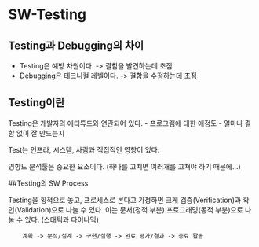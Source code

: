 # SW-Testing

## Testing과 Debugging의 차이

- Testing은 예방 차원이다. -> 결함을 발견하는데 초점
- Debugging은 테크니컬 레벨이다. -> 결함을 수정하는데 초점


## Testing이란

Testing은 개발자의 애티튜드와 연관되어 있다. 
	- 프로그램에 대한 애정도
	- 얼마나 결함 없이 잘 만드는지

Test는 인프라, 시스템, 사람과 직접적인 영향이 있다.


영향도 분석툴은 중요한 요소이다. (하나를 고치면 여러개를 고쳐야 하기 때문에...)

##Testing의 SW Process

Testing을 횡적으로 놓고, 프로세스로 본다고 가정하면 크게 검증(Verification)과 확인(Validation)으로 나눌 수 있다.
이는 문서(정적 부분) 프로그래밍(동적 부분)으로 나눌 수 있다. (스태틱과 다이나믹)

		계획 -> 분석/설계 -> 구현/실행 -> 완료 평가/결과 -> 종료 활동